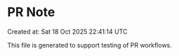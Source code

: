 # PR Note

Created at: Sat 18 Oct 2025 22:41:14 UTC

This file is generated to support testing of PR workflows.
